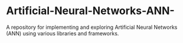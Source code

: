 # Artificial-Neural-Networks-ANN-
A repository for implementing and exploring Artificial Neural Networks (ANN) using various libraries and frameworks.
